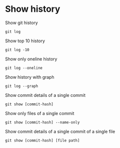 # Show history

Show git history

```
git log
```

Show top 10 history

```
git log -10
```

Show only oneline history

```
git log --oneline
```

Show history with graph

```
git log --graph
```

Show commit details of a single commit

```
git show [commit-hash]
```

Show only files of a single commit

```
git show [commit-hash] --name-only
```

Show commit details of a single commit of a single file

```
git show [commit-hash] [file path]
```